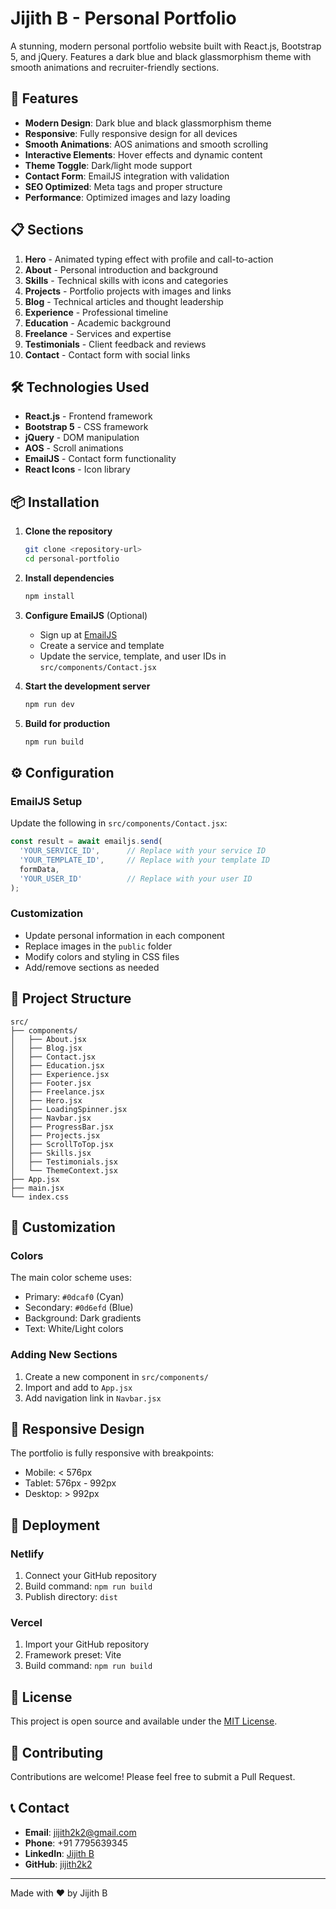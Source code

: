 # Jijith B - Personal Portfolio

A stunning, modern personal portfolio website built with React.js, Bootstrap 5, and jQuery. Features a dark blue and black glassmorphism theme with smooth animations and recruiter-friendly sections.

## 🚀 Features

- **Modern Design**: Dark blue and black glassmorphism theme
- **Responsive**: Fully responsive design for all devices
- **Smooth Animations**: AOS animations and smooth scrolling
- **Interactive Elements**: Hover effects and dynamic content
- **Theme Toggle**: Dark/light mode support
- **Contact Form**: EmailJS integration with validation
- **SEO Optimized**: Meta tags and proper structure
- **Performance**: Optimized images and lazy loading

## 📋 Sections

1. **Hero** - Animated typing effect with profile and call-to-action
2. **About** - Personal introduction and background
3. **Skills** - Technical skills with icons and categories
4. **Projects** - Portfolio projects with images and links
5. **Blog** - Technical articles and thought leadership
6. **Experience** - Professional timeline
7. **Education** - Academic background
8. **Freelance** - Services and expertise
9. **Testimonials** - Client feedback and reviews
10. **Contact** - Contact form with social links

## 🛠️ Technologies Used

- **React.js** - Frontend framework
- **Bootstrap 5** - CSS framework
- **jQuery** - DOM manipulation
- **AOS** - Scroll animations
- **EmailJS** - Contact form functionality
- **React Icons** - Icon library

## 📦 Installation

1. **Clone the repository**
   ```bash
   git clone <repository-url>
   cd personal-portfolio
   ```

2. **Install dependencies**
   ```bash
   npm install
   ```

3. **Configure EmailJS** (Optional)
   - Sign up at [EmailJS](https://www.emailjs.com/)
   - Create a service and template
   - Update the service, template, and user IDs in `src/components/Contact.jsx`

4. **Start the development server**
   ```bash
   npm run dev
   ```

5. **Build for production**
   ```bash
   npm run build
   ```

## ⚙️ Configuration

### EmailJS Setup
Update the following in `src/components/Contact.jsx`:
```javascript
const result = await emailjs.send(
  'YOUR_SERVICE_ID',      // Replace with your service ID
  'YOUR_TEMPLATE_ID',     // Replace with your template ID
  formData,
  'YOUR_USER_ID'          // Replace with your user ID
);
```

### Customization
- Update personal information in each component
- Replace images in the `public` folder
- Modify colors and styling in CSS files
- Add/remove sections as needed

## 📁 Project Structure

```
src/
├── components/
│   ├── About.jsx
│   ├── Blog.jsx
│   ├── Contact.jsx
│   ├── Education.jsx
│   ├── Experience.jsx
│   ├── Footer.jsx
│   ├── Freelance.jsx
│   ├── Hero.jsx
│   ├── LoadingSpinner.jsx
│   ├── Navbar.jsx
│   ├── ProgressBar.jsx
│   ├── Projects.jsx
│   ├── ScrollToTop.jsx
│   ├── Skills.jsx
│   ├── Testimonials.jsx
│   └── ThemeContext.jsx
├── App.jsx
├── main.jsx
└── index.css
```

## 🎨 Customization

### Colors
The main color scheme uses:
- Primary: `#0dcaf0` (Cyan)
- Secondary: `#0d6efd` (Blue)
- Background: Dark gradients
- Text: White/Light colors

### Adding New Sections
1. Create a new component in `src/components/`
2. Import and add to `App.jsx`
3. Add navigation link in `Navbar.jsx`

## 📱 Responsive Design

The portfolio is fully responsive with breakpoints:
- Mobile: < 576px
- Tablet: 576px - 992px
- Desktop: > 992px

## 🚀 Deployment

### Netlify
1. Connect your GitHub repository
2. Build command: `npm run build`
3. Publish directory: `dist`

### Vercel
1. Import your GitHub repository
2. Framework preset: Vite
3. Build command: `npm run build`

## 📄 License

This project is open source and available under the [MIT License](LICENSE).

## 🤝 Contributing

Contributions are welcome! Please feel free to submit a Pull Request.

## 📞 Contact

- **Email**: jijith2k2@gmail.com
- **Phone**: +91 7795639345
- **LinkedIn**: [Jijith B](https://linkedin.com/in/jijith-b)
- **GitHub**: [jijith2k2](https://github.com/jijith2k2)

---

Made with ❤️ by Jijith B
